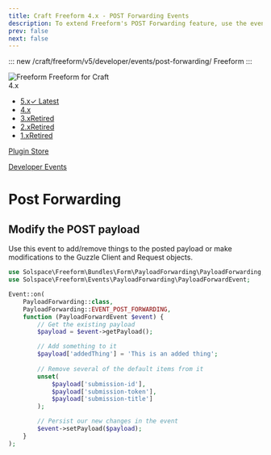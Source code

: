 ```yaml
---
title: Craft Freeform 4.x - POST Forwarding Events
description: To extend Freeform's POST Forwarding feature, use the events listed here.
prev: false
next: false
---
```


<meta property="og:image" content="https://docs.solspace.com/extras/social/craft/freeform/freeform.png" />

::: new /craft/freeform/v5/developer/events/post-forwarding/
Freeform
:::

<div id="pr-heading">
    <img src="https://docs.solspace.com/extras/icons/products/freeform-icon.png" alt="Freeform" class="pr-image">
    <span class="pr-name">Freeform</span>
    <span class="pr-category">for Craft</span>
    <div class="pr-v-wrapper">
        <div class="pr-v">
            <span class="pr-v-v">4.x</span>
            <span class="pr-v-arrow arrow down"></span>
        </div>
        <ul class="pr-v-list">
            <li><a href="/craft/freeform/v5/">5.x<span class="pr-v-type pr-latest">✓ Latest</span></a></li>
            <li><a href="/craft/freeform/v4/">4.x</a></li>
            <li><a href="/craft/freeform/v3/">3.x<span class="pr-v-type pr-retired">Retired</span></a></li>
            <li><a href="/craft/freeform/v2/">2.x<span class="pr-v-type pr-retired">Retired</span></a></li>
            <li><a href="/craft/freeform/v1/">1.x<span class="pr-v-type pr-retired">Retired</span></a></li>
        </ul>
    </div>
    <div class="pr-buy">
        <a href="https://plugins.craftcms.com/freeform" class="button button-blue"><span class="external-url">Plugin Store</span></a>
    </div>
</div>

<span class="page-section"><a href="/craft/freeform/v4/developer/events/">Developer Events</a></span>

# Post Forwarding


## Modify the POST payload

Use this event to add/remove things to the posted payload or make modifications to the Guzzle Client and Request objects.

```php
use Solspace\Freeform\Bundles\Form\PayloadForwarding\PayloadForwarding;
use Solspace\Freeform\Events\PayloadForwarding\PayloadForwardEvent;

Event::on(
    PayloadForwarding::class,
    PayloadForwarding::EVENT_POST_FORWARDING,
    function (PayloadForwardEvent $event) {
        // Get the existing payload
        $payload = $event->getPayload();

        // Add something to it
        $payload['addedThing'] = 'This is an added thing';
        
        // Remove several of the default items from it
        unset(
            $payload['submission-id'], 
            $payload['submission-token'],
            $payload['submission-title']
        );

        // Persist our new changes in the event
        $event->setPayload($payload);
    }
);
```